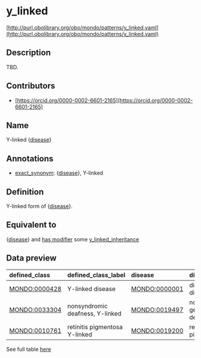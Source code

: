 # y_linked 

[http://purl.obolibrary.org/obo/mondo/patterns/y_linked.yaml](http://purl.obolibrary.org/obo/mondo/patterns/y_linked.yaml)
## Description 

TBD.
## Contributors 
* [https://orcid.org/0000-0002-6601-2165](https://orcid.org/0000-0002-6601-2165) 
## Name 

Y-linked {[disease](http://purl.obolibrary.org/obo/MONDO_0000001)}

## Annotations 

* [exact_synonym](http://www.geneontology.org/formats/oboInOwl#hasExactSynonym): {[disease](http://purl.obolibrary.org/obo/MONDO_0000001)}, Y-linked

## Definition 

Y-linked form of {[disease](http://purl.obolibrary.org/obo/MONDO_0000001)}.

## Equivalent to 

{[disease](http://purl.obolibrary.org/obo/MONDO_0000001)} and [has modifier](http://purl.obolibrary.org/obo/RO_0002573) some [y_linked_inheritance](http://purl.obolibrary.org/obo/HP_0001450)

## Data preview 
| defined_class                                | defined_class_label             | disease                                      | disease_label                 |
|:---------------------------------------------|:--------------------------------|:---------------------------------------------|:------------------------------|
| [MONDO:0000428](http://purl.obolibrary.org/obo/MONDO_0000428) | Y-linked disease                | [MONDO:0000001](http://purl.obolibrary.org/obo/MONDO_0000001) | disease or disorder           |
| [MONDO:0033304](http://purl.obolibrary.org/obo/MONDO_0033304) | nonsyndromic deafness, Y-linked | [MONDO:0019497](http://purl.obolibrary.org/obo/MONDO_0019497) | nonsyndromic genetic deafness |
| [MONDO:0010761](http://purl.obolibrary.org/obo/MONDO_0010761) | retinitis pigmentosa Y-linked   | [MONDO:0019200](http://purl.obolibrary.org/obo/MONDO_0019200) | retinitis pigmentosa          |

See full table [here](https://github.com/monarch-initiative/mondo/blob/master/src/patterns/data/matches/y_linked.tsv) 

